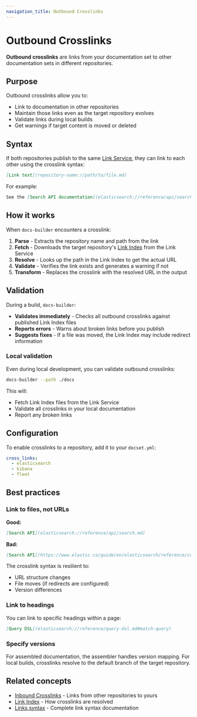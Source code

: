 ```yaml
---
navigation_title: Outbound Crosslinks
---
```


# Outbound Crosslinks

**Outbound crosslinks** are links from your documentation set to other documentation sets in different repositories.

## Purpose

Outbound crosslinks allow you to:

* Link to documentation in other repositories
* Maintain those links even as the target repository evolves
* Validate links during local builds
* Get warnings if target content is moved or deleted

## Syntax

If both repositories publish to the same [Link Service](link-service.md), they can link to each other using the crosslink syntax:

```markdown
[Link text](repository-name://path/to/file.md)
```

For example:

```markdown
See the [Search API documentation](elasticsearch://reference/api/search.md)
```

## How it works

When `docs-builder` encounters a crosslink:

1. **Parse** - Extracts the repository name and path from the link
2. **Fetch** - Downloads the target repository's [Link Index](link-index.md) from the Link Service
3. **Resolve** - Looks up the path in the Link Index to get the actual URL
4. **Validate** - Verifies the link exists and generates a warning if not
5. **Transform** - Replaces the crosslink with the resolved URL in the output

## Validation

During a build, `docs-builder`:

* **Validates immediately** - Checks all outbound crosslinks against published Link Index files
* **Reports errors** - Warns about broken links before you publish
* **Suggests fixes** - If a file was moved, the Link Index may include redirect information

### Local validation

Even during local development, you can validate outbound crosslinks:

```bash
docs-builder --path ./docs
```

This will:
* Fetch Link Index files from the Link Service
* Validate all crosslinks in your local documentation
* Report any broken links

## Configuration

To enable crosslinks to a repository, add it to your `docset.yml`:

```yaml
cross_links:
  - elasticsearch
  - kibana
  - fleet
```

## Best practices

### Link to files, not URLs

**Good:**
```markdown
[Search API](elasticsearch://reference/api/search.md)
```

**Bad:**
```markdown
[Search API](https://www.elastic.co/guide/en/elasticsearch/reference/current/search.html)
```

The crosslink syntax is resilient to:
* URL structure changes
* File moves (if redirects are configured)
* Version differences

### Link to headings

You can link to specific headings within a page:

```markdown
[Query DSL](elasticsearch://reference/query-dsl.md#match-query)
```

### Specify versions

For assembled documentation, the assembler handles version mapping. For local builds, crosslinks resolve to the default branch of the target repository.

## Related concepts

* [Inbound Crosslinks](inbound-crosslinks.md) - Links from other repositories to yours
* [Link Index](link-index.md) - How crosslinks are resolved
* [Links syntax](../syntax/links.md) - Complete link syntax documentation
